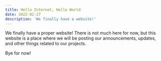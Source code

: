 ```yaml
---
title: Hello Internet, Hello World
date: 2022-02-27
description: 'We finally have a website!'
---
```


We finally have a proper website! There is not much here for now, but this website is a place where we will be posting our announcements, updates, and other things related to our projects.

Bye for now!